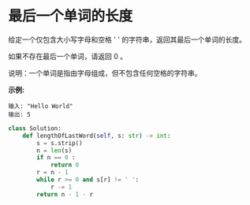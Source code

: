 # 最后一个单词的长度
给定一个仅包含大小写字母和空格 ' ' 的字符串，返回其最后一个单词的长度。

如果不存在最后一个单词，请返回 0 。

说明：一个单词是指由字母组成，但不包含任何空格的字符串。

**示例:**
```
输入: "Hello World"
输出: 5
```
```python
class Solution:
    def lengthOfLastWord(self, s: str) -> int:
        s = s.strip()
        n = len(s)
        if n == 0 :
            return 0
        r = n - 1
        while r >= 0 and s[r] != ' ':
            r -= 1
        return n - 1 - r
```
